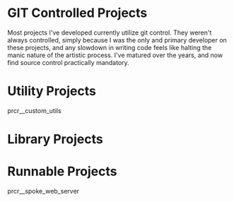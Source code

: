 # GIT Controlled Projects

Most projects I've developed currently utilize git control.  They weren't always controlled, simply because I was the only and primary developer on these projects, and any slowdown in writing code feels like halting the manic nature of the artistic process.  I've matured over the years, and now find source control practically mandatory.

# Utility Projects

prcr__custom_utils

# Library Projects

# Runnable Projects

prcr__spoke_web_server
